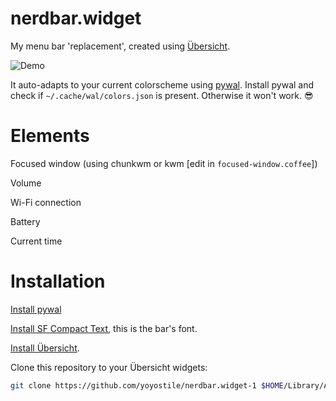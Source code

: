 # nerdbar.widget

My menu bar 'replacement', created using [Übersicht](http://tracesof.net/uebersicht/).

![Demo](https://s3.r4r3.me/random/nerdbar-screen.png)

It auto-adapts to your current colorscheme using [pywal](https://github.com/dylanaraps/pywal). 
Install pywal and check if `~/.cache/wal/colors.json` is present. Otherwise it won't work. 😎

# Elements

Focused window (using chunkwm or kwm [edit in `focused-window.coffee`])

Volume

Wi-Fi connection

Battery

Current time

# Installation

[Install pywal](https://github.com/dylanaraps/pywal)

[Install SF Compact Text](https://developer.apple.com/fonts/), this is the bar's font.

[Install Übersicht](http://tracesof.net/uebersicht/).

Clone this repository to your Übersicht widgets:

```bash
git clone https://github.com/yoyostile/nerdbar.widget-1 $HOME/Library/Application\ Support/Übersicht/widgets
```

